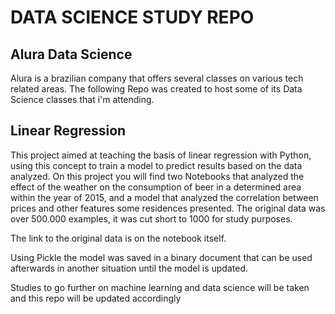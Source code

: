 # DATA SCIENCE STUDY REPO

## Alura Data Science

Alura is a brazilian company that offers several classes on various tech related areas.
The following Repo was created to host some of its Data Science classes that i'm attending.

## Linear Regression

This project aimed at teaching the basis of linear regression with Python, using this concept to train a model to predict results based on the data analyzed.
On this project you will find two Notebooks that analyzed the effect of the weather on the consumption of beer in a determined area within the year of 2015, and a model that analyzed the correlation between prices and other features some residences presented.
The original data was over 500.000 examples, it was cut short to 1000 for study purposes.

The link to the original data is on the notebook itself.

Using Pickle the model was saved in a binary document that can be used afterwards in another situation until the model is updated.

Studies to go further on machine learning and data science will be taken and this repo will be updated accordingly
